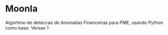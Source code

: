 # MoonIa
Algortimo de deteccao de Anomalias Financeiras para PME, usando Python como base. Versao 1
